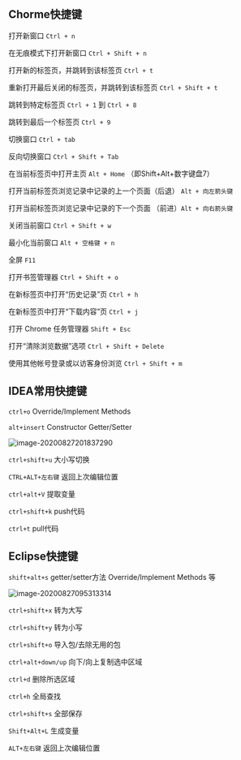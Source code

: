 ## Chorme快捷键

打开新窗口 `Ctrl + n`

在无痕模式下打开新窗口 `Ctrl + Shift + n`

打开新的标签页，并跳转到该标签页 `Ctrl + t`

重新打开最后关闭的标签页，并跳转到该标签页 `Ctrl + Shift + t`

跳转到特定标签页 `Ctrl + 1` 到 `Ctrl + 8`

跳转到最后一个标签页 `Ctrl + 9`

切换窗口 `Ctrl + tab`

反向切换窗口 `Ctrl + Shift + Tab`

在当前标签页中打开主页 `Alt + Home` （即Shift+Alt+数字键盘7）

打开当前标签页浏览记录中记录的上一个页面（后退） `Alt + 向左箭头键`

打开当前标签页浏览记录中记录的下一个页面 （前进）`Alt + 向右箭头键`

关闭当前窗口 `Ctrl + Shift + w`

最小化当前窗口 `Alt + 空格键 + n`

全屏 `F11`

打开书签管理器 `Ctrl + Shift + o`

在新标签页中打开“历史记录”页 `Ctrl + h`

在新标签页中打开“下载内容”页 `Ctrl + j`

打开 Chrome 任务管理器 `Shift + Esc`

打开“清除浏览数据”选项 `Ctrl + Shift + Delete`

使用其他帐号登录或以访客身份浏览 `Ctrl + Shift + m`

## IDEA常用快捷键

`ctrl+o` Override/Implement Methods

`alt+insert`  Constructor Getter/Setter

![image-20200827201837290](https://gitee.com/szimo/picture_repository/raw/master/images/20200827201837.png)

`ctrl+shift+u` 大小写切换

`CTRL+ALT+左右键` 返回上次编辑位置

`ctrl+alt+V` 提取变量

`ctrl+shift+k` push代码

`ctrl+t` pull代码

## Eclipse快捷键

`shift+alt+s` getter/setter方法 Override/Implement Methods 等

![image-20200827095313314](https://gitee.com/szimo/picture_repository/raw/master/images/20200827095313.png)

`ctrl+shift+x` 转为大写

`ctrl+shift+y` 转为小写

`ctrl+shift+o` 导入包/去除无用的包

`ctrl+alt+down/up` 向下/向上复制选中区域

`ctrl+d` 删除所选区域

`ctrl+h` 全局查找

`ctrl+shift+s` 全部保存

`Shift+Alt+L` 生成变量

`ALT+左右键` 返回上次编辑位置